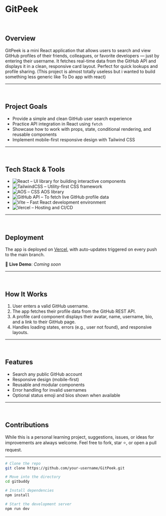 # GitPeek
<br>

## Overview

GitPeek is a mini React application that allows users to search and view GitHub profiles of their friends, colleagues, or favorite developers — just by entering their username. It fetches real-time data from the GitHub API and displays it in a clean, responsive card layout. Perfect for quick lookups and profile sharing. (This project is almost totally useless but i wanted to build something less generic like To Do app with react)

---

<br>

## Project Goals

- Provide a simple and clean GitHub user search experience
- Practice API integration in React using `fetch`
- Showcase how to work with props, state, conditional rendering, and reusable components
- Implement mobile-first responsive design with Tailwind CSS

---

<br>

## Tech Stack & Tools

- ![React](https://img.shields.io/badge/React-20232A?style=for-the-badge&logo=react&logoColor=61DAFB) – UI library for building interactive components
- ![TailwindCSS](https://img.shields.io/badge/TailwindCSS-38B2AC?style=for-the-badge&logo=tailwind-css&logoColor=white) – Utility-first CSS framework
- ![AOS](https://img.shields.io/badge/AOS-Scroll%20Animations-29A19C?style=for-the-badge) – CSS AOS library
- ![GitHub API](https://img.shields.io/badge/GitHub%20API-181717?style=for-the-badge&logo=github&logoColor=white) – To fetch live GitHub profile data
- ![Vite](https://img.shields.io/badge/Vite-646CFF?style=for-the-badge&logo=vite&logoColor=white) – Fast React development environment
- ![Vercel](https://img.shields.io/badge/Vercel-000000?style=for-the-badge&logo=vercel&logoColor=white) – Hosting and CI/CD

---

<br>

## Deployment

The app is deployed on [Vercel](https://vercel.com), with auto-updates triggered on every push to the main branch.

🔗 **Live Demo**: _Coming soon_

---

<br>

## How It Works

1. User enters a valid GitHub username.
2. The app fetches their profile data from the GitHub REST API.
3. A profile card component displays their avatar, name, username, bio, and a link to their GitHub page.
4. Handles loading states, errors (e.g., user not found), and responsive layouts.

---

<br>

## Features

- Search any public GitHub account
- Responsive design (mobile-first)
- Reusable and modular components
- Error handling for invalid usernames
- Optional status emoji and bios shown when available

---

<br>

## Contributions

While this is a personal learning project, suggestions, issues, or ideas for improvements are always welcome. Feel free to fork, star ⭐, or open a pull request.

---

```bash
# Clone the repo
git clone https://github.com/your-username/GitPeek.git

# Move into the directory
cd gitbuddy

# Install dependencies
npm install

# Start the development server
npm run dev
````
